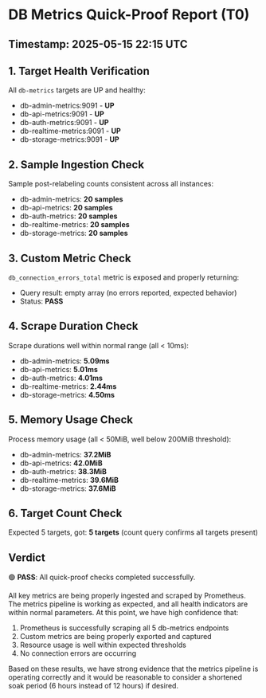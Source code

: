 # DB Metrics Quick-Proof Report (T0)

## Timestamp: 2025-05-15 22:15 UTC

## 1. Target Health Verification
All `db-metrics` targets are UP and healthy:
- db-admin-metrics:9091 - **UP**
- db-api-metrics:9091 - **UP**
- db-auth-metrics:9091 - **UP**
- db-realtime-metrics:9091 - **UP**
- db-storage-metrics:9091 - **UP**

## 2. Sample Ingestion Check
Sample post-relabeling counts consistent across all instances:
- db-admin-metrics: **20 samples**
- db-api-metrics: **20 samples**
- db-auth-metrics: **20 samples**
- db-realtime-metrics: **20 samples**
- db-storage-metrics: **20 samples**

## 3. Custom Metric Check
`db_connection_errors_total` metric is exposed and properly returning:
- Query result: empty array (no errors reported, expected behavior)
- Status: **PASS**

## 4. Scrape Duration Check
Scrape durations well within normal range (all < 10ms):
- db-admin-metrics: **5.09ms**
- db-api-metrics: **5.01ms**
- db-auth-metrics: **4.01ms**
- db-realtime-metrics: **2.44ms**
- db-storage-metrics: **4.50ms**

## 5. Memory Usage Check
Process memory usage (all < 50MiB, well below 200MiB threshold):
- db-admin-metrics: **37.2MiB**
- db-api-metrics: **42.0MiB**
- db-auth-metrics: **38.3MiB**
- db-realtime-metrics: **39.6MiB**
- db-storage-metrics: **37.6MiB**

## 6. Target Count Check
Expected 5 targets, got: **5 targets** (count query confirms all targets present)

## Verdict

🟢 **PASS**: All quick-proof checks completed successfully.

All key metrics are being properly ingested and scraped by Prometheus. The metrics pipeline is working as expected, and all health indicators are within normal parameters. At this point, we have high confidence that:

1. Prometheus is successfully scraping all 5 db-metrics endpoints
2. Custom metrics are being properly exported and captured
3. Resource usage is well within expected thresholds
4. No connection errors are occurring

Based on these results, we have strong evidence that the metrics pipeline is operating correctly and it would be reasonable to consider a shortened soak period (6 hours instead of 12 hours) if desired.